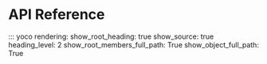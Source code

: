 # API Reference
::: yoco
    rendering:
      show_root_heading: true
      show_source: true
      heading_level: 2
      show_root_members_full_path: True
      show_object_full_path: True
